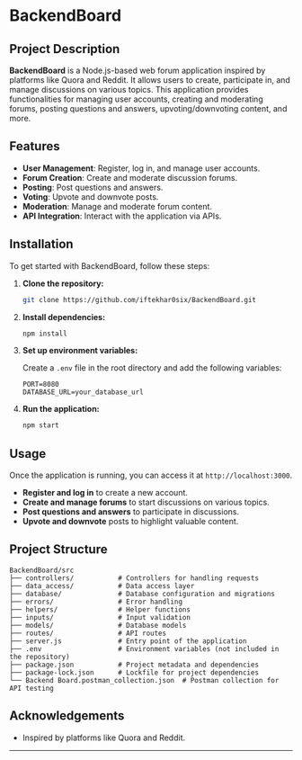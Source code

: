 # BackendBoard

## Project Description

**BackendBoard** is a Node.js-based web forum application inspired by platforms like Quora and Reddit. It allows users to create, participate in, and manage discussions on various topics. This application provides functionalities for managing user accounts, creating and moderating forums, posting questions and answers, upvoting/downvoting content, and more.

## Features

- **User Management**: Register, log in, and manage user accounts.
- **Forum Creation**: Create and moderate discussion forums.
- **Posting**: Post questions and answers.
- **Voting**: Upvote and downvote posts.
- **Moderation**: Manage and moderate forum content.
- **API Integration**: Interact with the application via APIs.

## Installation

To get started with BackendBoard, follow these steps:

1. **Clone the repository:**

   ```bash
   git clone https://github.com/iftekhar0six/BackendBoard.git
   ```

2. **Install dependencies:**

   ```bash
   npm install
   ```

3. **Set up environment variables:**

   Create a `.env` file in the root directory and add the following variables:

   ```env
   PORT=8080
   DATABASE_URL=your_database_url
   ```

4. **Run the application:**

   ```bash
   npm start
   ```

## Usage

Once the application is running, you can access it at `http://localhost:3000`.

- **Register and log in** to create a new account.
- **Create and manage forums** to start discussions on various topics.
- **Post questions and answers** to participate in discussions.
- **Upvote and downvote** posts to highlight valuable content.

## Project Structure

```
BackendBoard/src
├── controllers/           # Controllers for handling requests
├── data_access/           # Data access layer
├── database/              # Database configuration and migrations
├── errors/                # Error handling
├── helpers/               # Helper functions
├── inputs/                # Input validation
├── models/                # Database models
├── routes/                # API routes
├── server.js              # Entry point of the application
├── .env                   # Environment variables (not included in the repository)
├── package.json           # Project metadata and dependencies
├── package-lock.json      # Lockfile for project dependencies
└── Backend Board.postman_collection.json  # Postman collection for API testing
```

## Acknowledgements

- Inspired by platforms like Quora and Reddit.

---

